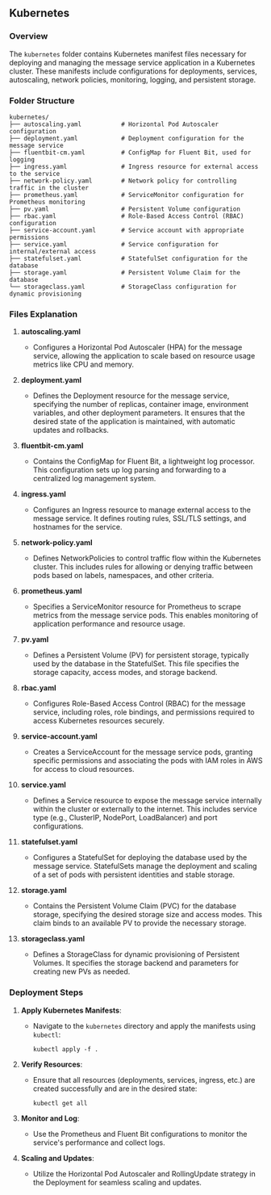 ## Kubernetes

### Overview
The `kubernetes` folder contains Kubernetes manifest files necessary for deploying and managing the message service application in a Kubernetes cluster. These manifests include configurations for deployments, services, autoscaling, network policies, monitoring, logging, and persistent storage.

### Folder Structure

```
kubernetes/
├── autoscaling.yaml           # Horizontal Pod Autoscaler configuration
├── deployment.yaml            # Deployment configuration for the message service
├── fluentbit-cm.yaml          # ConfigMap for Fluent Bit, used for logging
├── ingress.yaml               # Ingress resource for external access to the service
├── network-policy.yaml        # Network policy for controlling traffic in the cluster
├── prometheus.yaml            # ServiceMonitor configuration for Prometheus monitoring
├── pv.yaml                    # Persistent Volume configuration
├── rbac.yaml                  # Role-Based Access Control (RBAC) configuration
├── service-account.yaml       # Service account with appropriate permissions
├── service.yaml               # Service configuration for internal/external access
├── statefulset.yaml           # StatefulSet configuration for the database
├── storage.yaml               # Persistent Volume Claim for the database
└── storageclass.yaml          # StorageClass configuration for dynamic provisioning
```

### Files Explanation

1. **autoscaling.yaml**
   - Configures a Horizontal Pod Autoscaler (HPA) for the message service, allowing the application to scale based on resource usage metrics like CPU and memory.

2. **deployment.yaml**
   - Defines the Deployment resource for the message service, specifying the number of replicas, container image, environment variables, and other deployment parameters. It ensures that the desired state of the application is maintained, with automatic updates and rollbacks.

3. **fluentbit-cm.yaml**
   - Contains the ConfigMap for Fluent Bit, a lightweight log processor. This configuration sets up log parsing and forwarding to a centralized log management system.

4. **ingress.yaml**
   - Configures an Ingress resource to manage external access to the message service. It defines routing rules, SSL/TLS settings, and hostnames for the service.

5. **network-policy.yaml**
   - Defines NetworkPolicies to control traffic flow within the Kubernetes cluster. This includes rules for allowing or denying traffic between pods based on labels, namespaces, and other criteria.

6. **prometheus.yaml**
   - Specifies a ServiceMonitor resource for Prometheus to scrape metrics from the message service pods. This enables monitoring of application performance and resource usage.

7. **pv.yaml**
   - Defines a Persistent Volume (PV) for persistent storage, typically used by the database in the StatefulSet. This file specifies the storage capacity, access modes, and storage backend.

8. **rbac.yaml**
   - Configures Role-Based Access Control (RBAC) for the message service, including roles, role bindings, and permissions required to access Kubernetes resources securely.

9. **service-account.yaml**
   - Creates a ServiceAccount for the message service pods, granting specific permissions and associating the pods with IAM roles in AWS for access to cloud resources.

10. **service.yaml**
    - Defines a Service resource to expose the message service internally within the cluster or externally to the internet. This includes service type (e.g., ClusterIP, NodePort, LoadBalancer) and port configurations.

11. **statefulset.yaml**
    - Configures a StatefulSet for deploying the database used by the message service. StatefulSets manage the deployment and scaling of a set of pods with persistent identities and stable storage.

12. **storage.yaml**
    - Contains the Persistent Volume Claim (PVC) for the database storage, specifying the desired storage size and access modes. This claim binds to an available PV to provide the necessary storage.

13. **storageclass.yaml**
    - Defines a StorageClass for dynamic provisioning of Persistent Volumes. It specifies the storage backend and parameters for creating new PVs as needed.

### Deployment Steps

1. **Apply Kubernetes Manifests**:
   - Navigate to the `kubernetes` directory and apply the manifests using `kubectl`:
     ```
     kubectl apply -f .
     ```

2. **Verify Resources**:
   - Ensure that all resources (deployments, services, ingress, etc.) are created successfully and are in the desired state:
     ```
     kubectl get all
     ```

3. **Monitor and Log**:
   - Use the Prometheus and Fluent Bit configurations to monitor the service's performance and collect logs.

4. **Scaling and Updates**:
   - Utilize the Horizontal Pod Autoscaler and RollingUpdate strategy in the Deployment for seamless scaling and updates.

